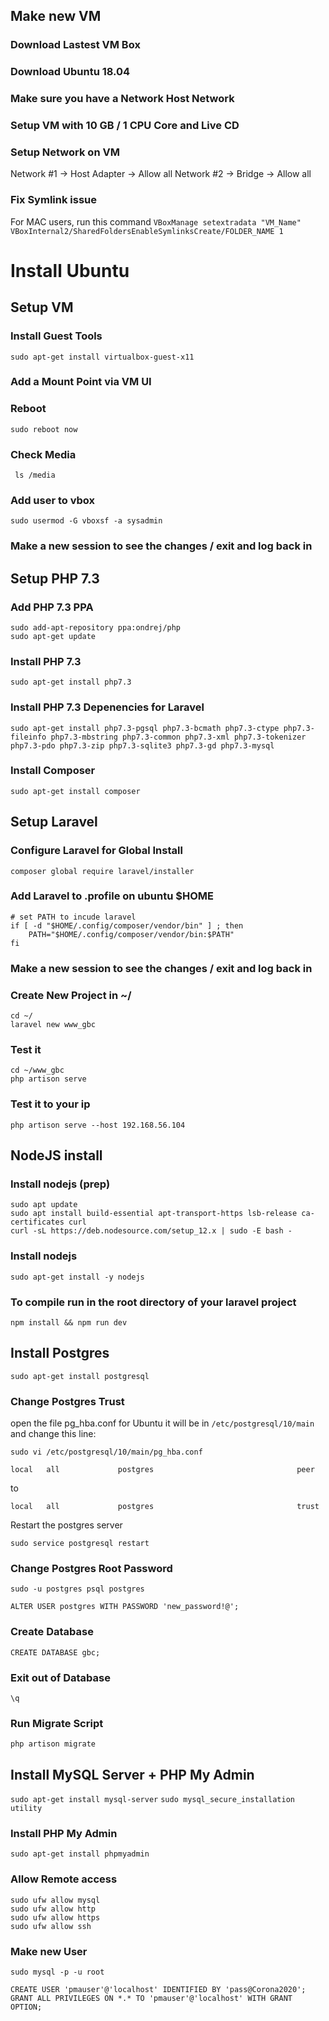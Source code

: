 ## Make new VM 
### Download Lastest VM Box

### Download Ubuntu 18.04

### Make sure you have a Network Host Network

### Setup VM with 10 GB / 1 CPU Core and  Live CD

### Setup Network on VM
Network #1 -> Host Adapter -> Allow all
Network #2 -> Bridge -> Allow all

### Fix Symlink issue
For MAC users, run this command
```VBoxManage setextradata "VM_Name" VBoxInternal2/SharedFoldersEnableSymlinksCreate/FOLDER_NAME 1```

# Install Ubuntu

## Setup VM
### Install  Guest Tools
```sudo apt-get install virtualbox-guest-x11```
			
### Add a Mount Point via VM UI

### Reboot
```sudo reboot now```

### Check Media
``` ls /media```

### Add user to vbox
```sudo usermod -G vboxsf -a sysadmin```

### Make a new session to see the changes / exit and log back in



## Setup PHP 7.3
### Add PHP 7.3 PPA
```
sudo add-apt-repository ppa:ondrej/php
sudo apt-get update
```

### Install PHP 7.3
```sudo apt-get install php7.3```

### Install PHP 7.3 Depenencies for Laravel
```sudo apt-get install php7.3-pgsql php7.3-bcmath php7.3-ctype php7.3-fileinfo php7.3-mbstring php7.3-common php7.3-xml php7.3-tokenizer php7.3-pdo php7.3-zip php7.3-sqlite3 php7.3-gd php7.3-mysql```

### Install Composer
```sudo apt-get install composer```


## Setup Laravel
### Configure Laravel for Global Install
```composer global require laravel/installer```

### Add Laravel to .profile on ubuntu $HOME
```
# set PATH to incude laravel
if [ -d "$HOME/.config/composer/vendor/bin" ] ; then
    PATH="$HOME/.config/composer/vendor/bin:$PATH"
fi
```

### Make a new session to see the changes / exit and log back in

### Create New Project in ~/
```
cd ~/
laravel new www_gbc
```

### Test it
```
cd ~/www_gbc
php artison serve
```

### Test it to your ip
```php artison serve --host 192.168.56.104```


## NodeJS install
### Install nodejs (prep)
```
sudo apt update
sudo apt install build-essential apt-transport-https lsb-release ca-certificates curl
curl -sL https://deb.nodesource.com/setup_12.x | sudo -E bash -
```

### Install nodejs
```sudo apt-get install -y nodejs```

### To compile run in the root directory of your laravel project
```npm install && npm run dev```


## Install Postgres
``` sudo apt-get install postgresql ```

### Change Postgres Trust
open the file pg_hba.conf for Ubuntu it will be in `/etc/postgresql/10/main` and change this line:
```
sudo vi /etc/postgresql/10/main/pg_hba.conf
```

```
local   all             postgres                                peer
```
to
```
local   all             postgres                                trust
```
Restart the postgres server

```sudo service postgresql restart```


### Change Postgres Root Password
```
sudo -u postgres psql postgres
```
```
ALTER USER postgres WITH PASSWORD 'new_password!@';
```

### Create Database
```
CREATE DATABASE gbc;
```

### Exit out of Database
```
\q
```

### Run Migrate Script
```php artison migrate```



## Install MySQL Server + PHP My Admin
```sudo apt-get install mysql-server```
```sudo mysql_secure_installation utility```

### Install PHP My Admin
```sudo apt-get install phpmyadmin```

### Allow Remote access
```sudo ufw enable
sudo ufw allow mysql
sudo ufw allow http
sudo ufw allow https
sudo ufw allow ssh
```

### Make new User
```
sudo mysql -p -u root
```

```
CREATE USER 'pmauser'@'localhost' IDENTIFIED BY 'pass@Corona2020';
GRANT ALL PRIVILEGES ON *.* TO 'pmauser'@'localhost' WITH GRANT OPTION;
```
